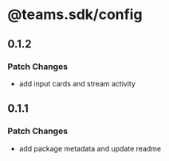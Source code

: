 # @teams.sdk/config

## 0.1.2

### Patch Changes

-   add input cards and stream activity

## 0.1.1

### Patch Changes

-   add package metadata and update readme
